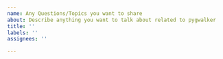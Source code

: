 ```yaml
---
name: Any Questions/Topics you want to share
about: Describe anything you want to talk about related to pygwalker
title: ''
labels: ''
assignees: ''

---
```



